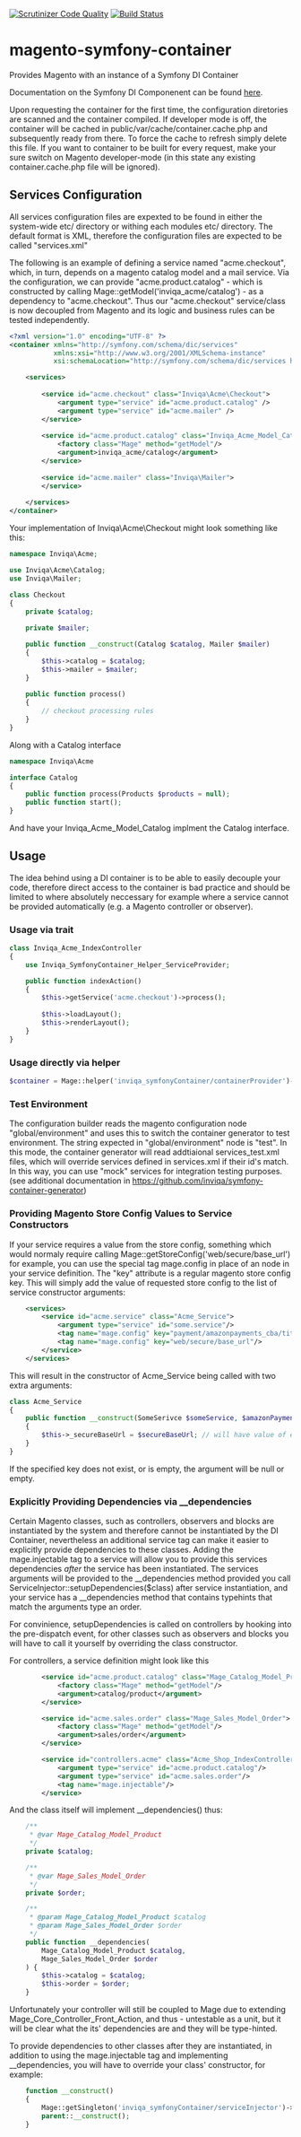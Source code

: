 [![Scrutinizer Code Quality](https://scrutinizer-ci.com/g/inviqa/magento-symfony-container/badges/quality-score.png?b=master)](https://scrutinizer-ci.com/g/inviqa/magento-symfony-container/?branch=master)
[![Build Status](https://scrutinizer-ci.com/g/inviqa/magento-symfony-container/badges/build.png?b=master)](https://scrutinizer-ci.com/g/inviqa/magento-symfony-container/build-status/master)
# magento-symfony-container
Provides Magento with an instance of a Symfony DI Container

Documentation on the Symfony DI Componenent can be found [here](http://symfony.com/doc/current/components/dependency_injection/index.html).

Upon requesting the container for the first time, the configuration diretories are scanned and the container compiled. If developer mode is off, the container will be cached in public/var/cache/container.cache.php and subsequently ready from there. To force the cache to refresh simply delete this file. If you want to container to be built for every request, make your sure switch on Magento developer-mode (in this state any existing container.cache.php file will be ignored).

## Services Configuration

All services configuration files are expexted to be found in either the system-wide etc/ directory or withing each modules etc/ directory. The default format is XML, therefore the configuration files are expected to be called "services.xml"

The following is an example of defining a service named "acme.checkout", which, in turn, depends on a magento catalog model and a mail service. Via the configuration, we can provide "acme.product.catalog" - which is constructed by calling Mage::getModel('inviqa_acme/catalog') - as a dependency to "acme.checkout". Thus our "acme.checkout" service/class is now decoupled from Magento and its logic and business rules can be tested independently.

```xml
<?xml version="1.0" encoding="UTF-8" ?>
<container xmlns="http://symfony.com/schema/dic/services"
           xmlns:xsi="http://www.w3.org/2001/XMLSchema-instance"
           xsi:schemaLocation="http://symfony.com/schema/dic/services http://symfony.com/schema/dic/services/services-1.0.xsd">

    <services>
        
        <service id="acme.checkout" class="Inviqa\Acme\Checkout">
            <argument type="service" id="acme.product.catalog" />
            <argument type="service" id="acme.mailer" />
        </service>
        
        <service id="acme.product.catalog" class="Inviqa_Acme_Model_Catalog">
            <factory class="Mage" method="getModel"/>
            <argument>inviqa_acme/catalog</argument>
        </service>
        
        <service id="acme.mailer" class="Inviqa\Mailer">
        </service>
        
    </services>
</container>
```

Your implementation of Inviqa\Acme\Checkout might look something like this:
```php
namespace Inviqa\Acme;

use Inviqa\Acme\Catalog;
use Inviqa\Mailer;

class Checkout
{
    private $catalog;
    
    private $mailer;

    public function __construct(Catalog $catalog, Mailer $mailer)
    {
        $this->catalog = $catalog;
        $this->mailer = $mailer;
    }
    
    public function process()
    {
        // checkout processing rules
    }
}
```

Along with a Catalog interface
```php
namespace Inviqa\Acme

interface Catalog
{
    public function process(Products $products = null);
    public function start();
}
```

And have your Inviqa_Acme_Model_Catalog implment the Catalog interface.

## Usage

The idea behind using a DI container is to be able to easily decouple your code, therefore direct access to the container is bad practice and should be limited to where absolutely neccessary for example where a service cannot be provided automatically (e.g. a Magento controller or observer).

### Usage via trait
```php
class Inviqa_Acme_IndexController
{
    use Inviqa_SymfonyContainer_Helper_ServiceProvider;

    public function indexAction()
    {
        $this->getService('acme.checkout')->process();
        
        $this->loadLayout();
        $this->renderLayout();
    }
}
```

### Usage directly via helper


```php
$container = Mage::helper('inviqa_symfonyContainer/containerProvider')->getContainer();
```

### Test Environment
The configuration builder reads the magento configuration node "global/environment" and uses this to switch the container generator to test environment. The string expected in "global/environment" node is "test". In this mode, the container generator will read addtiaional services_test.xml files, which will override services defined in services.xml if their id's match. In this way, you can use "mock" services for integration testing purposes. (see additional documentation in https://github.com/inviqa/symfony-container-generator)

### Providing Magento Store Config Values to Service Constructors
If your service requires a value from the store config, something which would normaly require calling Mage::getStoreConfig('web/secure/base_url') for example, you can use the special tag mage.config in place of an <argument> node in your service definition. The "key" attribute is a regular magento store config key. This will simply add the value of requested store config to the list of service constructor arguments:

```xml
    <services>
        <service id="acme.service" class="Acme_Service">
            <argument type="service" id="some.service"/>
            <tag name="mage.config" key="payment/amazonpayments_cba/title"/>
            <tag name="mage.config" key="web/secure/base_url"/>
        </service>
    </services>
```

This will result in the constructor of Acme_Service being called with two extra arguments:

```php
class Acme_Service
{
    public function __construct(SomeSerivce $someService, $amazonPaymentsTitle, $secureBaseUrl)
    {
        $this->_secureBaseUrl = $secureBaseUrl; // will have value of e.g: https://my-magento.dev/  
    }
}
```

If the specified key does not exist, or is empty, the argument will be null or empty.

### Explicitly Providing Dependencies via __dependencies

Certain Magento classes, such as controllers, observers and blocks are instantiated by the system and therefore cannot be instantiated by the DI Container, nevertheless an additional service tag can make it easier to explicitly provide dependencies to these classes. Adding the mage.injectable tag to a service will allow you to provide this services dependencies *after* the service has been instantiated. The services arguments will be provided to the __dependencies method provided you call ServiceInjector::setupDependencies($class) after service instantiation, and your service has a __dependencies method that contains typehints that match the arguments type an order.

For convinience, setupDependencies is called on controllers by hooking into the pre-dispatch event, for other classes such as observers and blocks you will have to call it yourself by overriding the class constructor.

For controllers, a service definition might look like this
```xml
        <service id="acme.product.catalog" class="Mage_Catalog_Model_Product">
            <factory class="Mage" method="getModel"/>
            <argument>catalog/product</argument>
        </service>

        <service id="acme.sales.order" class="Mage_Sales_Model_Order">
            <factory class="Mage" method="getModel"/>
            <argument>sales/order</argument>
        </service>

        <service id="controllers.acme" class="Acme_Shop_IndexController">
            <argument type="service" id="acme.product.catalog"/>
            <argument type="service" id="acme.sales.order"/>
            <tag name="mage.injectable"/>
        </service>
```

And the class itself will implement __dependencies() thus:
```php
    /**
     * @var Mage_Catalog_Model_Product
     */
    private $catalog;

    /**
     * @var Mage_Sales_Model_Order
     */
    private $order;

    /**
     * @param Mage_Catalog_Model_Product $catalog
     * @param Mage_Sales_Model_Order $order
     */
    public function __dependencies(
        Mage_Catalog_Model_Product $catalog,
        Mage_Sales_Model_Order $order
    ) {
        $this->catalog = $catalog;
        $this->order = $order;
    }
```

Unfortunately your controller will still be coupled to Mage due to extending Mage_Core_Controller_Front_Action, and thus - untestable as a unit, but it will be clear what the its' dependencies are and they will be type-hinted.

To provide dependencies to other classes after they are instantiated, in addition to using the mage.injectable tag and implementing __dependencies, you will have to override your class' constructor, for example:
```php
    function __construct()
    {
        Mage::getSingleton('inviqa_symfonyContainer/serviceInjector')->setupDepdendencies($this);
        parent::__construct();
    }
```
